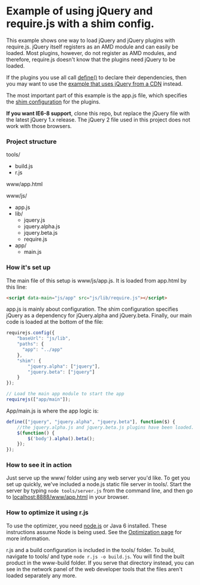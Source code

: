 Example of using jQuery and require.js with a shim config.
====

This example shows one way to load jQuery and jQuery plugins with require.js.  jQuery itself registers as an AMD module and can easily be loaded. Most plugins, however, do not register as AMD modules, and therefore, require.js doesn't know that the plugins need jQuery to be loaded.

If the plugins you use all call [define()](http://requirejs.org/docs/api.html#define) to declare their dependencies, then you may want to use the [example that uses jQuery from a CDN](https://github.com/requirejs/example-jquery-cdn) instead.

The most important part of this example is the app.js file, which specifies the [shim configuration](http://requirejs.org/docs/api.html#config-shim) for the plugins.

**If you want IE6-8 support**, clone this repo, but replace the jQuery file with the latest jQuery 1.x release. The jQuery 2 file used in this project does not work with those browsers.

### Project structure

tools/

- build.js
- r.js

www/app.html

www/js/

- app.js
- lib/
    - jquery.js
    - jquery.alpha.js
    - jquery.beta.js
    - require.js
- app/
    - main.js

### How it's set up
The main file of this setup is www/js/app.js. It is loaded from app.html by this line:
```html
<script data-main="js/app" src="js/lib/require.js"></script>
```

app.js is mainly about configuration. The shim configuration specifies jQuery as a dependency for jQuery.alpha and jQuery.beta. Finally, our main code is loaded at the bottom of the file:

```javascript
requirejs.config({
    "baseUrl": "js/lib",
    "paths": {
      "app": "../app"
    },
    "shim": {
        "jquery.alpha": ["jquery"],
        "jquery.beta": ["jquery"]
    }
});

// Load the main app module to start the app
requirejs(["app/main"]);
```

App/main.js is where the app logic is:

```javascript
define(["jquery", "jquery.alpha", "jquery.beta"], function($) {
    //the jquery.alpha.js and jquery.beta.js plugins have been loaded.
    $(function() {
        $('body').alpha().beta();
    });
});
```

### How to see it in action

Just serve up the www/ folder using any web server you'd like. To get you set up quickly, we've included a node.js static file server in tools/. Start the server by typing `node tools/server.js` from the command line, and then go to [localhost:8888/www/app.html](http://localhost:8888/www/app.html) in your browser.

### How to optimize it using r.js
To use the optimizer, you need [node.js](http://nodejs.org) or Java 6 installed. These instructions assume Node is being used. See the [Optimization page](http://requirejs.org/docs/optimization.html) for more information.

r.js and a build configuration is included in the tools/ folder. To build, navigate to tools/ and type `node r.js -o build.js`. You will find the built product in the www-build folder. If you serve that directory instead, you can see in the network panel of the web developer tools that the files aren't loaded separately any more.

